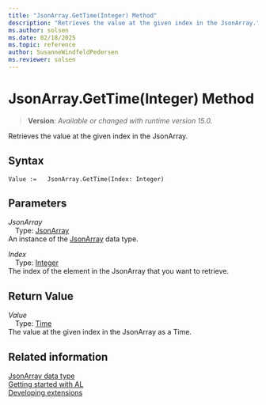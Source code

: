```yaml
---
title: "JsonArray.GetTime(Integer) Method"
description: "Retrieves the value at the given index in the JsonArray."
ms.author: solsen
ms.date: 02/18/2025
ms.topic: reference
author: SusanneWindfeldPedersen
ms.reviewer: solsen
---
```

[//]: # (START>DO_NOT_EDIT)
[//]: # (IMPORTANT:Do not edit any of the content between here and the END>DO_NOT_EDIT.)
[//]: # (Any modifications should be made in the .xml files in the ModernDev repo.)
# JsonArray.GetTime(Integer) Method
> **Version**: _Available or changed with runtime version 15.0._

Retrieves the value at the given index in the JsonArray.


## Syntax
```AL
Value :=   JsonArray.GetTime(Index: Integer)
```
## Parameters
*JsonArray*  
&emsp;Type: [JsonArray](jsonarray-data-type.md)  
An instance of the [JsonArray](jsonarray-data-type.md) data type.  

*Index*  
&emsp;Type: [Integer](../integer/integer-data-type.md)  
The index of the element in the JsonArray that you want to retrieve.  


## Return Value
*Value*  
&emsp;Type: [Time](../time/time-data-type.md)  
The value at the given index in the JsonArray as a Time.


[//]: # (IMPORTANT: END>DO_NOT_EDIT)
## Related information
[JsonArray data type](jsonarray-data-type.md)  
[Getting started with AL](../../devenv-get-started.md)  
[Developing extensions](../../devenv-dev-overview.md)